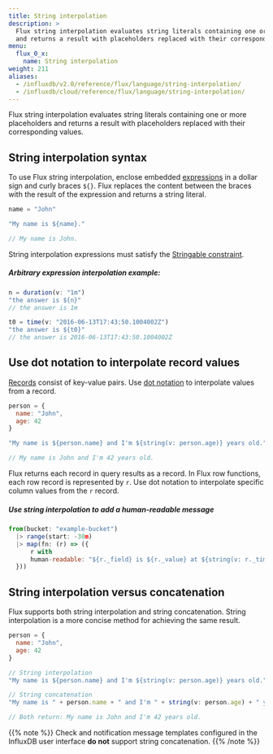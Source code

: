 ```yaml
---
title: String interpolation
description: >
  Flux string interpolation evaluates string literals containing one or more placeholders
  and returns a result with placeholders replaced with their corresponding values.
menu:
  flux_0_x:
    name: String interpolation
weight: 211
aliases:
  - /influxdb/v2.0/reference/flux/language/string-interpolation/
  - /influxdb/cloud/reference/flux/language/string-interpolation/
---
```


Flux string interpolation evaluates string literals containing one or more placeholders
and returns a result with placeholders replaced with their corresponding values.

## String interpolation syntax
To use Flux string interpolation, enclose embedded [expressions](/flux/v0.x/spec/expressions/)
in a dollar sign and curly braces `${}`.
Flux replaces the content between the braces with the result of the expression and
returns a string literal.

```js
name = "John"

"My name is ${name}."

// My name is John.
```

String interpolation expressions must satisfy the
[Stringable constraint](/flux/v0.x/spec/types/#stringable-constraint).

##### Arbitrary expression interpolation example:
```js
n = duration(v: "1m")
"the answer is ${n}"
// the answer is 1m

t0 = time(v: "2016-06-13T17:43:50.1004002Z")
"the answer is ${t0}"
// the answer is 2016-06-13T17:43:50.1004002Z
```

## Use dot notation to interpolate record values
[Records](/flux/v0.x/spec/expressions/#record-literals) consist of key-value pairs.
Use [dot notation](/flux/v0.x/spec/expressions/#member-expressions)
to interpolate values from a record.

```js
person = {
  name: "John",
  age: 42
}

"My name is ${person.name} and I'm ${string(v: person.age)} years old."

// My name is John and I'm 42 years old.
```

Flux returns each record in query results as a record.
In Flux row functions, each row record is represented by `r`.
Use dot notation to interpolate specific column values from the `r` record.

##### Use string interpolation to add a human-readable message
```js
from(bucket: "example-bucket")
  |> range(start: -30m)
  |> map(fn: (r) => ({
      r with
      human-readable: "${r._field} is ${r._value} at ${string(v: r._time)}."
  }))
```

## String interpolation versus concatenation
Flux supports both string interpolation and string concatenation.
String interpolation is a more concise method for achieving the same result.

```js
person = {
  name: "John",
  age: 42
}

// String interpolation
"My name is ${person.name} and I'm ${string(v: person.age)} years old."

// String concatenation
"My name is " + person.name + " and I'm " + string(v: person.age) + " years old."

// Both return: My name is John and I'm 42 years old.
```

{{% note %}}
Check and notification message templates configured in the InfluxDB user interface
**do not** support string concatenation.
{{% /note %}}
